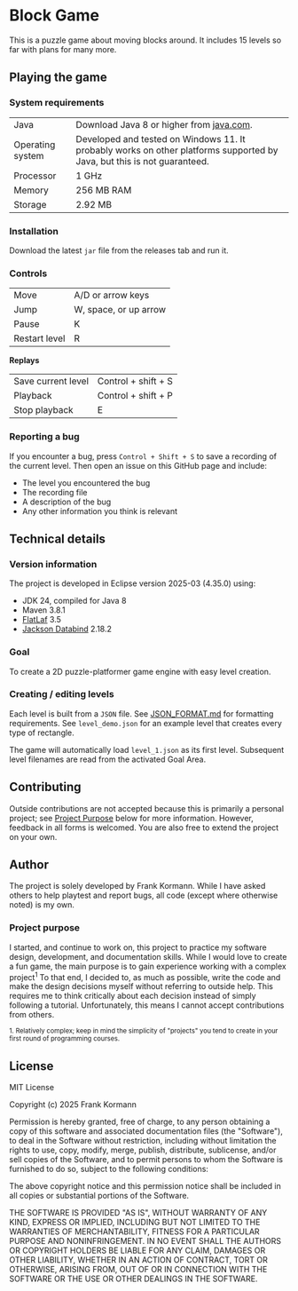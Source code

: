 # Block Game

This is a puzzle game about moving blocks around. It includes 15 levels so far
with plans for many more.

## Playing the game

### System requirements

<table>
	<tr>
		<td>Java</td>
		<td>Download Java 8 or higher from
			<a href="https://www.java.com/en/download/">java.com</a>.</td>
	</tr>
	<tr>
		<td>Operating system</td>
		<td>Developed and tested on Windows 11. It probably works on other
			platforms supported by Java, but this is not guaranteed.</td>
	</tr>
	<tr>
		<td>Processor</td>
		<td>1 GHz</td>
	</tr>
	<tr>
		<td>Memory</td>
		<td>256 MB RAM</td>
	</tr>
	<tr>
		<td>Storage</td>
		<td>2.92 MB</td>
	</tr>
</table>

### Installation

Download the latest `jar` file from the releases tab and run it.

### Controls

<table>
	<tr>
		<td>Move</td>
		<td>A/D or arrow keys</td>
	</tr>
	<tr>
		<td>Jump</td>
		<td>W, space, or up arrow</td>
	</tr>
	<tr>
		<td>Pause</td>
		<td>K</td>
	</tr>
	<tr>
		<td>Restart level</td>
		<td>R</td>
	</tr>
</table>

**Replays**

<table>
	<tr>
		<td>Save current level<t/d>
		<td>Control + shift + S</td>
	</tr>
	<tr>
		<td>Playback</td>
		<td>Control + shift + P</td>
	</tr>
	<tr>
		<td>Stop playback</td>
		<td>E</td>
	</tr>
</table>

### Reporting a bug

If you encounter a bug, press `Control + Shift + S` to save a recording of the
current level. Then open an issue on this GitHub page and include:

- The level you encountered the bug
- The recording file
- A description of the bug
- Any other information you think is relevant

## Technical details

### Version information

The project is developed in Eclipse version 2025-03 (4.35.0) using:

- JDK 24, compiled for Java 8
- Maven 3.8.1
- [FlatLaf](https://github.com/JFormDesigner/FlatLaf) 3.5
- [Jackson Databind](https://github.com/FasterXML/jackson-databind/) 2.18.2

### Goal

To create a 2D puzzle-platformer game engine with easy level creation.

### Creating / editing levels

Each level is built from a `JSON` file. See [JSON_FORMAT.md](JSON_FORMAT.md) for
formatting requirements. See `level_demo.json` for an example level that creates
every type of rectangle.

The game will automatically load `level_1.json` as its first level. Subsequent
level filenames are read from the activated Goal Area.

## Contributing

Outside contributions are not accepted because this is primarily a personal
project; see [Project Purpose](#project-purpose) below for more information.
However, feedback in all forms is welcomed. You are also free to extend the
project on your own.

## Author

The project is solely developed by Frank Kormann. While I have asked others to
help playtest and report bugs, all code (except where otherwise noted) is my own.

### Project purpose

I started, and continue to work on, this project to practice my software design,
development, and documentation skills. While I would love to create a fun game,
the main purpose is to gain experience working with a complex project<sup>1</sup>
To that end, I decided to, as much as possible, write the code and make the
design decisions myself without referring to outside help. This requires me to
think critically about each decision instead of simply following a tutorial.
Unfortunately, this means I cannot accept contributions from others.

<sup>1. Relatively complex; keep in mind the simplicity of "projects" you tend
to create in your first round of programming courses.</sup>

## License

MIT License

Copyright (c) 2025 Frank Kormann

Permission is hereby granted, free of charge, to any person obtaining a copy of
this software and associated documentation files (the "Software"), to deal in
the Software without restriction, including without limitation the rights to
use, copy, modify, merge, publish, distribute, sublicense, and/or sell copies of
the Software, and to permit persons to whom the Software is furnished to do so,
subject to the following conditions:

The above copyright notice and this permission notice shall be included in all
copies or substantial portions of the Software.

THE SOFTWARE IS PROVIDED "AS IS", WITHOUT WARRANTY OF ANY KIND, EXPRESS OR
IMPLIED, INCLUDING BUT NOT LIMITED TO THE WARRANTIES OF MERCHANTABILITY, FITNESS
FOR A PARTICULAR PURPOSE AND NONINFRINGEMENT. IN NO EVENT SHALL THE AUTHORS OR
COPYRIGHT HOLDERS BE LIABLE FOR ANY CLAIM, DAMAGES OR OTHER LIABILITY, WHETHER
IN AN ACTION OF CONTRACT, TORT OR OTHERWISE, ARISING FROM, OUT OF OR IN
CONNECTION WITH THE SOFTWARE OR THE USE OR OTHER DEALINGS IN THE SOFTWARE.
